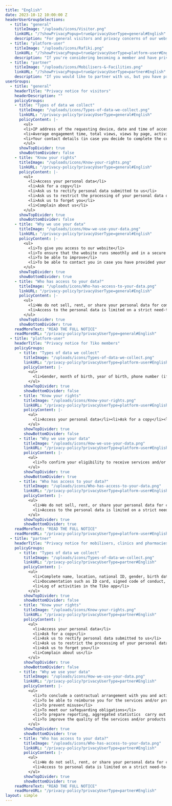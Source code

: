 ```yaml
---
title: "English"
date: 2023-10-12 10:00:00 Z
headerUserGroupSelections:
  - title: "general"
    titleImage: "/uploads/icons/Visitor.png" 
    linkURL: "/?showPrivacyPopup=true&privacyUserType=general#English"
    description: "For general visitors and privacy concerns of our website, please click here"
  - title: "platform-user"
    titleImage: "/uploads/icons/Rafiki.png" 
    linkURL: "/?showPrivacyPopup=true&privacyUserType=platform-user#English"
    description: "If you're considering becoming a member and have privacy concerns, please see here"
  - title: "partner"
    titleImage: "/uploads/icons/Mobilisers-&-Facilities.png" 
    linkURL: "/?showPrivacyPopup=true&privacyUserType=partner#English"
    description: "If you would like to partner with us, but you have privacy concerns, please click here"
userGroups:
  - title: "general"
    headerTitle: "Privacy notice for visitors"
    headerDescription: ""
    policyGroups: 
    - title: "Types of data we collect"
      titleImage: "/uploads/icons/Types-of-data-we-collect.png"
      linkURL: "/privacy-policy?privacyUserType=general#English"
      policyContent: |-
        <ul>
        <li>IP address of the requesting device, date and time of access, name and URL of the requested file, website from which access is obtained (“Referrer URL”), browser used and, where applicable, your device’s operating system and the identity of your access provider</li>
        <li>Average engagement time, total views, views by page, activity over time, users per country and city (only upon your consent for the use of cookies)</li>
        <li>Your contact details (in case you decide to complete the contact webform)</li>
        </ul>
      showTopDivider: true
      showBottomDivider: false
    - title: "Know your rights"
      titleImage: "/uploads/icons/Know-your-rights.png"
      linkURL: "/privacy-policy?privacyUserType=general#English"
      policyContent: |-
        <ul>
          <li>Access your personal data</li>
          <li>Ask for a copy</li>
          <li>Ask us to rectify personal data submitted to us</li>
          <li>Ask us to restrict the processing of your personal data or object to their processing</li>
          <li>Ask us to forget you</li>
          <li>Complain about us</li>
        </ul>
      showTopDivider: true
      showBottomDivider: false
    - title: "Why we use your data"
      titleImage: "/uploads/icons/How-we-use-your-data.png"
      linkURL: "/privacy-policy?privacyUserType=general#English"
      policyContent: |-
        <ul>
          <li>To give you access to our website</li>
          <li>To ensure that the website runs smoothly and in a secure manner</li>
          <li>To be able to improve</li>
          <li>To be able to contact you in case you have provided your contact details</li>
        </ul>
      showTopDivider: true
      showBottomDivider: true
    - title: "Who has access to your data?"
      titleImage: "/uploads/icons/Who-has-access-to-your-data.png"
      linkURL: "/privacy-policy?privacyUserType=general#English"
      policyContent: |-
        <ul>
          <li>We do not sell, rent, or share your personal data for commercial purposes (including direct marketing).</li>
          <li>Access to the personal data is limited on a strict need-to-know basis and is given to some of our staff members and/or third parties we work with and are bound by confidentiality.</li>
        </ul>
      showTopDivider: true
      showBottomDivider: true
    readMoreText: "READ THE FULL NOTICE"
    readMoreURL: "/privacy-policy?privacyUserType=general#English"
  - title: "platform-user"
    headerTitle: "Privacy notice for Tiko members"
    policyGroups: 
      - title: "Types of data we collect"
        titleImage: "/uploads/icons/Types-of-data-we-collect.png"
        linkURL: "/privacy-policy?privacyUserType=platform-user#English"
        policyContent: |-
          <ul>
            <li>Gender, month of birth, year of birth, phone number (if you have one and want to share it)</li><li>Type of service and/or product you have received along with the date and the facility you visited, Tiko Miles awarded to you</li><li>Voice sample (in some cases)</li>
          </ul>
        showTopDivider: true
        showBottomDivider: false
      - title: "Know your rights"
        titleImage: "/uploads/icons/Know-your-rights.png"
        linkURL: "/privacy-policy?privacyUserType=platform-user#English"
        policyContent: |-
          <ul>
            <li>Access your personal data</li><li>Ask for a copy</li><li>Ask us to rectify personal data submitted to us</li><li>Ask us to forget you</li><li>Complain about us</li>
          </ul>
        showTopDivider: true
        showBottomDivider: false
      - title: "Why we use your data"
        titleImage: "/uploads/icons/How-we-use-your-data.png"
        linkURL: "/privacy-policy?privacyUserType=platform-user#English"
        policyContent: |-
          <ul>
            <li>To confirm your eligibility to receive services and/or products</li><li>To be able to reimburse service providers and vendors for the service and/or product you have received</li><li>To award you with Tiko Miles</li><li>To communicate with you to promote services, products and/or information we believe may be of interest to you</li><li>To improve the products/services you receive</li><li>To prevent misuse, to carry out research, prepare aggregated statistics, be subject to audits</li>
          </ul>
        showTopDivider: true
        showBottomDivider: true
      - title: "Who has access to your data?"
        titleImage: "/uploads/icons/Who-has-access-to-your-data.png"
        linkURL: "/privacy-policy?privacyUserType=platform-user#English"
        policyContent: |-
          <ul>
            <li>We do not sell, rent, or share your personal data for commercial purposes</li>
            <li>Access to the personal data is limited on a strict need-to-know basis and is given to some of our staff members and/or third parties we work with and are bound by confidentiality</li>
          </ul>
        showTopDivider: true
        showBottomDivider: true
    readMoreText: "READ THE FULL NOTICE"
    readMoreURL: "/privacy-policy?privacyUserType=platform-user#English"
  - title: "partner"
    headerTitle: "Privacy notice for mobilisers, clinics and pharmacies"
    policyGroups: 
      - title: "Types of data we collect"
        titleImage: "/uploads/icons/Types-of-data-we-collect.png"
        linkURL: "/privacy-policy?privacyUserType=partner#English"
        policyContent: |-
          <ul>
            <li>Complete name, location, national ID, gender, birth date, mobile phone number, selfie (for face recognition purposes)</li>
            <li>Documentation such as ID card, signed code of conduct, letter of agreement</li>
            <li>Log of activities in the Tiko app</li>
          </ul>
        showTopDivider: true
        showBottomDivider: false
      - title: "Know your rights"
        titleImage: "/uploads/icons/Know-your-rights.png"
        linkURL: "/privacy-policy?privacyUserType=partner#English"
        policyContent: |-
          <ul>
            <li>Access your personal data</li>
            <li>Ask for a copy</li>
            <li>Ask us to rectify personal data submitted to us</li>
            <li>Ask us to restrict the processing of your personal data or object to their processing</li>
            <li>Ask us to forget you</li>
            <li>Complain about us</li>
          </ul>
        showTopDivider: true
        showBottomDivider: false
      - title: "Why we use your data"
        titleImage: "/uploads/icons/How-we-use-your-data.png"
        linkURL: "/privacy-policy?privacyUserType=partner#English"
        policyContent: |-
          <ul>
            <li>To conclude a contractual arrangement with you and activate your account in the Tiko platform</li>
            <li>To be able to reimburse you for the services and/or products you have provided</li>
            <li>To prevent misuse</li>
            <li>To meet our safeguarding obligations</li>
            <li>To prepare reporting, aggregated statistics  carry out research and be subject to audits</li>
            <li>To improve the quality of the services and/or products offered</li>
          </ul>
        showTopDivider: true
        showBottomDivider: true
      - title: "Who has access to your data?"
        titleImage: "/uploads/icons/Who-has-access-to-your-data.png"
        linkURL: "/privacy-policy?privacyUserType=partner#English"
        policyContent: |-
          <ul>
            <li>We do not sell, rent, or share your personal data for commercial purposes (including direct marketing)</li>
            <li>Access to personal data is limited on a strict need-to-know basis and is shared with some of our staff members and/or third parties we work with who are bound by confidentiality and non-disclosure agreements</li>
          </ul>
        showTopDivider: true
        showBottomDivider: true
    readMoreText: "READ THE FULL NOTICE"
    readMoreURL: "/privacy-policy?privacyUserType=partner#English"
layout: simple
---
```


